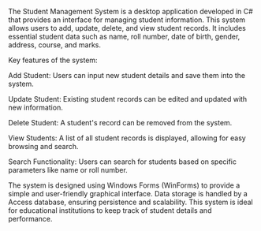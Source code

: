 The Student Management System is a desktop application developed in C# that provides an interface for managing student information. This system allows users to add, update, delete, and view student records. It includes essential student data such as name, roll number, date of birth, gender, address, course, and marks.

Key features of the system:

Add Student: Users can input new student details and save them into the system.

Update Student: Existing student records can be edited and updated with new information.

Delete Student: A student's record can be removed from the system.

View Students: A list of all student records is displayed, allowing for easy browsing and search.

Search Functionality: Users can search for students based on specific parameters like name or roll number.



The system is designed using Windows Forms (WinForms) to provide a simple and user-friendly graphical interface. Data storage is handled by a Access database, ensuring persistence and scalability. This system is ideal for educational institutions to keep track of student details and performance.
